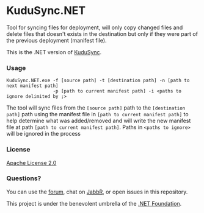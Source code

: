KuduSync.NET
============

Tool for syncing files for deployment, will only copy changed files and delete files that doesn't exists in the destination but only if they were part of the previous deployment (manifest file).

This is the .NET version of [KuduSync](https://github.com/projectkudu/KuduSync).

### Usage

```
KuduSync.NET.exe -f [source path] -t [destination path] -n [path to next manifest path]
                 -p [path to current manifest path] -i <paths to ignore delimited by ;>
```

The tool will sync files from the `[source path]` path to the `[destination path]` path using the manifest file in `[path to current manifest path]` to help determine what was added/removed and will write the new manifest file at path `[path to current manifest path]`.
Paths in `<paths to ignore>` will be ignored in the process

### License

[Apache License 2.0](https://github.com/projectkudu/KuduSync.NET/blob/master/LICENSE.txt)


### Questions?

You can use the [forum](http://social.msdn.microsoft.com/Forums/en-US/azuregit/threads), chat on [JabbR](https://jabbr.net/#/rooms/kudu), or open issues in this repository.

This project is under the benevolent umbrella of the [.NET Foundation](http://www.dotnetfoundation.org/).
